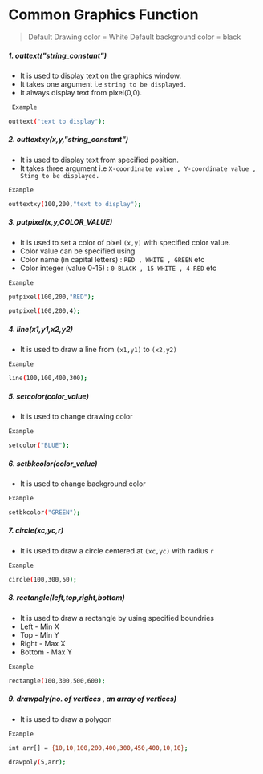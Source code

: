 # Common Graphics Function

> Default Drawing color = White
> Default background color = black

##### 1. outtext("string_constant")

- It is used to display text on the graphics window.
- It takes one argument i.e `string to be displayed.`
- It always display text from pixel(0,0).

` Example`

```sh
outtext("text to display");
```

##### 2. outtextxy(x,y,"string_constant")

- It is used to display text from specified position.
- It takes three argument i.e `X-coordinate value , Y-coordinate value , Sting to be displayed.`

`Example`

```sh
outtextxy(100,200,"text to display");
```

##### 3. putpixel(x,y,COLOR_VALUE)

- It is used to set a color of pixel `(x,y)` with specified color value.
- Color value can be specified using
- Color name (in capital letters) : `RED , WHITE , GREEN` etc
- Color integer (value 0-15) : `0-BLACK , 15-WHITE , 4-RED` etc

`Example`

```sh
putpixel(100,200,"RED");

putpixel(100,200,4);
```

##### 4. line(x1,y1,x2,y2)

- It is used to draw a line from `(x1,y1)` to `(x2,y2)`

`Example`

```sh
line(100,100,400,300);
```

##### 5. setcolor(color_value)

- It is used to change drawing color

`Example`

```sh
setcolor("BLUE");
```

##### 6. setbkcolor(color_value)

- It is used to change background color

`Example`

```sh
setbkcolor("GREEN");
```

##### 7. circle(xc,yc,r)

- It is used to draw a circle centered at `(xc,yc)` with radius `r`

`Example`

```sh
circle(100,300,50);
```
##### 8. rectangle(left,top,right,bottom)

- It is used to draw a rectangle by using specified boundries
- Left - Min X
- Top - Min Y
- Right - Max X
- Bottom - Max Y

`Example`
```sh
rectangle(100,300,500,600);
```
##### 9. drawpoly(no. of vertices , an array of vertices)

- It is used to draw a polygon

`Example`
```sh
int arr[] = {10,10,100,200,400,300,450,400,10,10};

drawpoly(5,arr);
```
